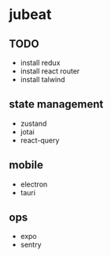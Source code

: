 # jubeat

## TODO

- install redux
- install react router
- install talwind


## state management

- zustand
- jotai
- react-query

## mobile

- electron
- tauri

## ops

- expo
- sentry